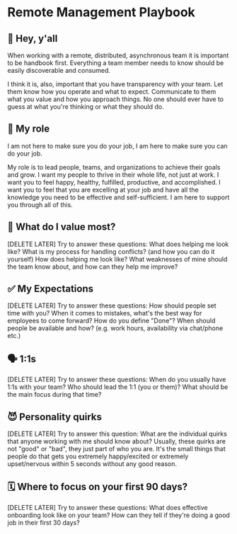 # Remote Management Playbook

## 👋 Hey, y'all

When working with a remote, distributed, asynchronous team it is important to be handbook first. Everything a team member needs to know should be easily discoverable and consumed.

I think it is, also, important that you have transparency with your team. Let them know how you operate and what to expect. Communicate to them what you value and how you approach things. No one should ever have to guess at what you're thinking or what they should do.

## 🥖 My role

I am not here to make sure you do your job, I am here to make sure you can do your job.

My role is to lead people, teams, and organizations to achieve their goals and grow. I want my people to thrive in their whole life, not just at work. I want you to feel happy, healthy, fulfilled, productive, and accomplished. I want you to feel that you are excelling at your job and have all the knowledge you need to be effective and self-sufficient. I am here to support you through all of this.

## 💎 What do I value most?

[DELETE LATER] Try to answer these questions: What does helping me look like?  What is my process for handling conflicts? (and how you can do it yourself) How does helping me look like?  What weaknesses of mine should the team know about, and how can they help me improve?

## ✅ My Expectations

[DELETE LATER] Try to answer these questions: How should people set time with you? When it comes to mistakes, what's the best way for employees to come forward? How do you define "Done"? When should people be available and how? (e.g. work hours, availability via chat/phone etc.)

## 🗣️ 1:1s

[DELETE LATER]  Try to answer these questions: When do you usually have 1:1s with your team? Who should lead the 1:1 (you or them)? What should be the main focus during that time?

## 😈 Personality quirks

[DELETE LATER]  Try to answer this question: What are the individual quirks that anyone working with me should know about? Usually, these quirks are not "good" or "bad", they just part of who you are. It's the small things that people do that gets you extremely happy/excited or extremely upset/nervous within 5 seconds without any good reason.

## 🗓️ Where to focus on your first 90 days?

[DELETE LATER]  Try to answer these questions: What does effective onboarding look like on your team? How can they tell if they're doing a good job in their first 30 days?
